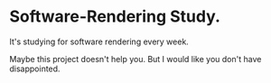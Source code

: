 # Software-Rendering Study.
It's studying for software rendering every week.

Maybe this project doesn't help you. But I would like you don't have disappointed.
